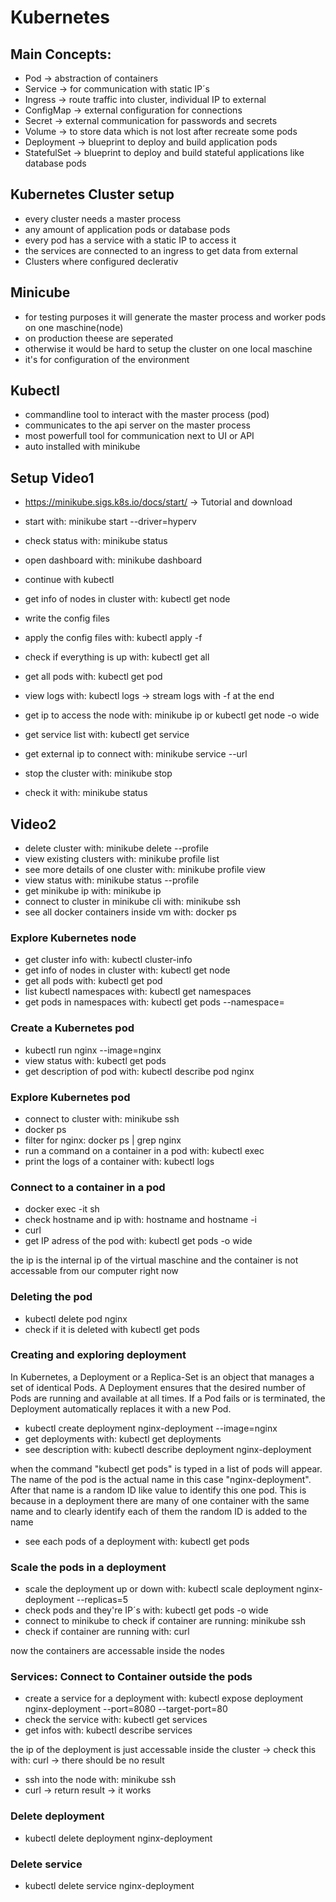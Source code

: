 # Kubernetes

## Main Concepts:
- Pod -> abstraction of containers
- Service -> for communication with static IP´s
- Ingress -> route traffic into cluster, individual IP to external
- ConfigMap -> external configuration for connections
- Secret -> external communication for passwords and secrets
- Volume -> to store data which is not lost after recreate some pods
- Deployment -> blueprint to deploy and build application pods 
- StatefulSet -> blueprint to deploy and build stateful applications like database pods

## Kubernetes Cluster setup
- every cluster needs a master process
- any amount of application pods or database pods
- every pod has a service with a static IP to access it
- the services are connected to an ingress to get data from external
- Clusters where configured declerativ

## Minicube
- for testing purposes it will generate the master process and worker pods on one maschine(node)
- on production theese are seperated
- otherwise it would be hard to setup the cluster on one local maschine
- it's for configuration of the environment

## Kubectl
- commandline tool to interact with the master process (pod)
- communicates to the api server on the master process
- most powerfull tool for communication next to UI or API
- auto installed with minikube

## Setup Video1
- https://minikube.sigs.k8s.io/docs/start/ -> Tutorial and download
- start with: minikube start --driver=hyperv
- check status with: minikube status
- open dashboard with: minikube dashboard
- continue with kubectl
- get info of nodes in cluster with: kubectl get node

- write the config files

- apply the config files with: kubectl apply -f <filename>
- check if everything is up with: kubectl get all
- get all pods with: kubectl get pod
- view logs with: kubectl logs <pod-name> -> stream logs with -f at the end
- get ip to access the node with: minikube ip or kubectl get node -o wide
- get service list with: kubectl get service
- get external ip to connect with: minikube service <service-name> --url

- stop the cluster with: minikube stop
- check it with: minikube status

## Video2
- delete cluster with:  minikube delete --profile <profile-name>
- view existing clusters with: minikube profile list
- see more details of one cluster with: minikube profile view <profile-name>
- view status with: minikube status --profile <profile-name>
- get minikube ip with: minikube ip
- connect to cluster in minikube cli with: minikube ssh
- see all docker containers inside vm with: docker ps

### Explore Kubernetes node
- get cluster info with: kubectl cluster-info
- get info of nodes in cluster with: kubectl get node
- get all pods with: kubectl get pod
- list kubectl namespaces with: kubectl get namespaces
- get pods in namespaces with: kubectl get pods --namespace=<namespace>

### Create a Kubernetes pod
- kubectl run nginx --image=nginx
- view status with: kubectl get pods
- get description of pod with: kubectl describe pod nginx

### Explore Kubernetes pod
- connect to cluster with: minikube ssh
- docker ps
- filter for nginx: docker ps | grep nginx
- run a command on a container in a pod with: kubectl exec <podname> <command>
- print the logs of a container with: kubectl logs <podname> <containername>

### Connect to a container in a pod
- docker exec -it <ID> sh
- check hostname and ip with: hostname and hostname -i
- curl <IP>
- get IP adress of the pod with: kubectl get pods -o wide

the ip is the internal ip of the virtual maschine and the container is not accessable from our computer right now

### Deleting the pod
- kubectl delete pod nginx
- check if it is deleted with kubectl get pods

### Creating and exploring deployment
In Kubernetes, a Deployment or a Replica-Set is an object that manages a set of identical Pods. A Deployment ensures that the desired number of Pods are running and available at all times.
If a Pod fails or is terminated, the Deployment automatically replaces it with a new Pod.

- kubectl create deployment nginx-deployment --image=nginx
- get deployments with: kubectl get deployments
- see description with: kubectl describe deployment nginx-deployment

when the command "kubectl get pods" is typed in a list of pods will appear. The name of the pod is the actual name in this case "nginx-deployment". After that name is a random ID like value to identify this one pod. This is because in a deployment there are many of one container with the same name and to clearly identify each of them the random ID is added to the name

- see each pods of a deployment with: kubectl get pods

### Scale the pods in a deployment
- scale the deployment up or down with: kubectl scale deployment nginx-deployment --replicas=5
- check pods and they're IP´s with: kubectl get pods -o wide
- connect to minikube to check if container are running: minikube ssh
- check if container are running with: curl <ContainerIP>

now the containers are accessable inside the nodes

### Services: Connect to Container outside the pods
- create a service for a deployment with: kubectl expose deployment nginx-deployment --port=8080 --target-port=80
- check the service with: kubectl get services
- get infos with: kubectl describe services

the ip of the deployment is just accessable inside the cluster -> check this with: curl <ClusterIP> -> there should be no result

- ssh into the node with: minikube ssh
- curl <ClusterIP> -> return result -> it works

### Delete deployment
- kubectl delete deployment nginx-deployment

### Delete service
- kubectl delete service nginx-deployment